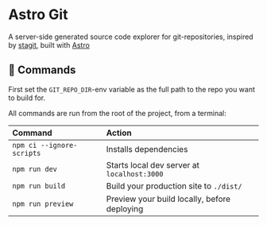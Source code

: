 # Astro Git

A server-side generated source code explorer for git-repositories, inspired by [stagit](https://codemadness.org/stagit.html), built with [Astro](https://astro.build)

## 🧞 Commands

First set the `GIT_REPO_DIR`-env variable as the full path to the repo you want to build for.

All commands are run from the root of the project, from a terminal:

| Command           | Action                                       |
|:----------------  |:-------------------------------------------- |
| `npm ci --ignore-scripts`     | Installs dependencies                        |
| `npm run dev`     | Starts local dev server at `localhost:3000`  |
| `npm run build`   | Build your production site to `./dist/`      |
| `npm run preview` | Preview your build locally, before deploying |
